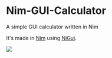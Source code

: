 # Nim-GUI-Calculator
A simple GUI calculator written in Nim

It's made in [Nim](https://nim-lang.org/) using [NiGui](https://github.com/simonkrauter/NiGui).

<img src="https://user-images.githubusercontent.com/114495956/223227092-537f4608-0679-4eea-8a53-b55b8cd372c1.png"/>
